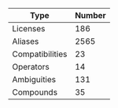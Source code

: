 
|Type            | Number |
|----------------|--------|
|Licenses        | 186    |
|Aliases         | 2565     |
|Compatibilities | 23     |
|Operators       | 14   |
|Ambiguities     | 131 |
|Compounds       | 35   |
